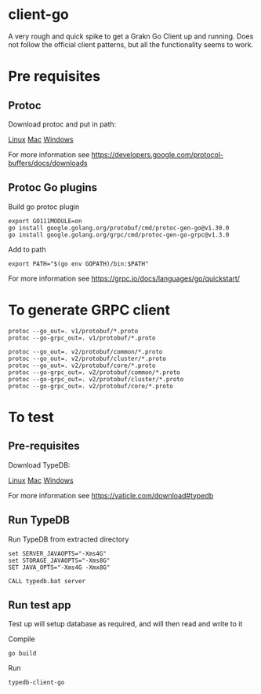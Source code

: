 # client-go
A very rough and quick spike to get a Grakn Go Client up and running. Does not follow the official client patterns, but all the functionality seems to work.

# Pre requisites

## Protoc
Download protoc and put in path: 

[Linux](https://github.com/protocolbuffers/protobuf/releases/download/v22.2/protoc-22.2-linux-x86_64.zip)
[Mac](https://github.com/protocolbuffers/protobuf/releases/download/v22.2/protoc-22.2-osx-x86_64.zip)
[Windows](https://github.com/protocolbuffers/protobuf/releases/download/v22.2/protoc-22.2-win64.zip)


For more information see https://developers.google.com/protocol-buffers/docs/downloads

## Protoc Go plugins
Build go protoc plugin
```
export GO111MODULE=on
go install google.golang.org/protobuf/cmd/protoc-gen-go@v1.30.0
go install google.golang.org/grpc/cmd/protoc-gen-go-grpc@v1.3.0
```

Add to path
```
export PATH="$(go env GOPATH)/bin:$PATH"
```

For more information see https://grpc.io/docs/languages/go/quickstart/

# To generate GRPC client

```
protoc --go_out=. v1/protobuf/*.proto
protoc --go-grpc_out=. v1/protobuf/*.proto

protoc --go_out=. v2/protobuf/common/*.proto
protoc --go_out=. v2/protobuf/cluster/*.proto
protoc --go_out=. v2/protobuf/core/*.proto
protoc --go-grpc_out=. v2/protobuf/common/*.proto
protoc --go-grpc_out=. v2/protobuf/cluster/*.proto
protoc --go-grpc_out=. v2/protobuf/core/*.proto
```

# To test

## Pre-requisites
Download TypeDB: 

[Linux](https://github.com/vaticle/typedb/releases/download/2.8.0/typedb-all-linux-2.8.0.tar.gz)
[Mac](https://github.com/vaticle/typedb/releases/download/2.8.0/typedb-all-mac-2.8.0.zip)
[Windows](https://github.com/vaticle/typedb/releases/download/2.8.0/typedb-all-windows-2.8.0.zip)

For more information see https://vaticle.com/download#typedb

## Run TypeDB

Run TypeDB from extracted directory

```
set SERVER_JAVAOPTS="-Xms4G"
set STORAGE_JAVAOPTS="-Xms8G"
SET JAVA_OPTS="-Xms4G -Xmx8G"

CALL typedb.bat server
```

## Run test app

Test up will setup database as required, and will then read and write to it

Compile
```
go build
```

Run
```
typedb-client-go
```